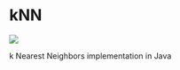 # kNN
![](https://travis-ci.org/disassemble-io/kNN.svg)

k Nearest Neighbors implementation in Java
